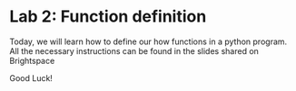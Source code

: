 # Lab 2: Function definition

Today, we will learn how to define our how functions in a python program. 
All the necessary instructions can be found in the slides shared on Brightspace

Good Luck!